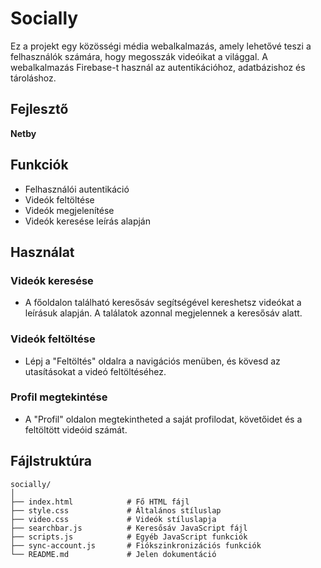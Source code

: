 # Socially

Ez a projekt egy közösségi média webalkalmazás, amely lehetővé teszi a felhasználók számára, hogy megosszák videóikat a világgal. A webalkalmazás Firebase-t használ az autentikációhoz, adatbázishoz és tároláshoz.

## Fejlesztő

**Netby**

## Funkciók

- Felhasználói autentikáció
- Videók feltöltése
- Videók megjelenítése
- Videók keresése leírás alapján

## Használat

### Videók keresése

- A főoldalon található keresősáv segítségével kereshetsz videókat a leírásuk alapján. A találatok azonnal megjelennek a keresősáv alatt.

### Videók feltöltése

- Lépj a "Feltöltés" oldalra a navigációs menüben, és kövesd az utasításokat a videó feltöltéséhez.

### Profil megtekintése

- A "Profil" oldalon megtekintheted a saját profilodat, követőidet és a feltöltött videóid számát.

## Fájlstruktúra

```plaintext
socially/
│
├── index.html            # Fő HTML fájl
├── style.css             # Általános stíluslap
├── video.css             # Videók stíluslapja
├── searchbar.js          # Keresősáv JavaScript fájl
├── scripts.js            # Egyéb JavaScript funkciók
├── sync-account.js       # Fiókszinkronizációs funkciók
└── README.md             # Jelen dokumentáció